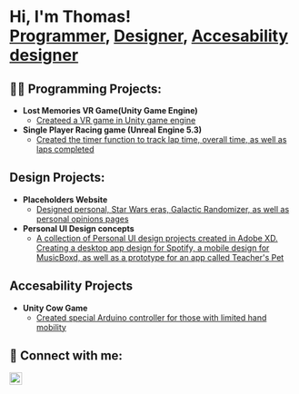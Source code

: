 <h1>Hi, I'm Thomas! <br/><a href="https://github.com/trruiz03/DemoLevel">Programmer</a>, <a href="https://github.com/trruiz03/UIDesigns_2024">Designer</a>, <a href="https://github.com/trruiz03/Unity-Cow-Game">Accesability designer</a></h1>

<h2>👨‍💻 Programming Projects:</h2>

- <b>Lost Memories VR Game(Unity Game Engine)</b>
  - [Createed a VR game in Unity game engine](https://github.com/trruiz03/DemoLevel)
- <b>Single Player Racing game (Unreal Engine 5.3)</b>
  - [Created the timer function to track lap time, overall time, as well as laps completed](https://github.com/trruiz03/GIMM-400-Unreal-Project) <b></b>
 
<h2> Design Projects:</h2>

- <b>Placeholders Website</b>
  - [Designed personal, Star Wars eras, Galactic Randomizer, as well as personal opinions pages](https://github.com/trruiz03/placeholders.github.io)
- <b>Personal UI Design concepts</b>
  -  [A collection of Personal UI design projects created in Adobe XD. Creating a desktop app design for Spotify, a mobile design for MusicBoxd, as well as a prototype for an app called Teacher's Pet](https://github.com/trruiz03/UIDesigns_2024) 
 
<h2>Accesability Projects</h2>

- <b>Unity Cow Game</b>
  - [Created special Arduino controller for those with limited hand mobility](https://github.com/trruiz03/Unity-Cow-Game)

<h2> 🤳 Connect with me:</h2>

[<img align="left" alt="JoshMadakor | LinkedIn" width="22px" src="https://cdn.jsdelivr.net/npm/simple-icons@v3/icons/linkedin.svg" />][linkedin]

[linkedin]: www.linkedin.com/in/thomas-ruiz-a32344193

<!--
**joshmadakor1/joshmadakor1** is a ✨ _special_ ✨ repository because its `README.md` (this file) appears on your GitHub profile.

Here are some ideas to get you started:

- 🔭 I’m currently working on ...
- 🌱 I’m currently learning ...
- 👯 I’m looking to collaborate on ...
- 🤔 I’m looking for help with ...
- 💬 Ask me about ...
- 📫 How to reach me: ...
- 😄 Pronouns: ...
- ⚡ Fun fact: ...
-->

